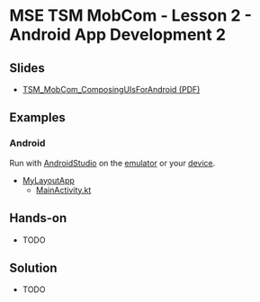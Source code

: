 # MSE TSM MobCom - Lesson 2 - Android App Development 2
## Slides
* [TSM_MobCom_ComposingUIsForAndroid (PDF)](http://www.tamberg.org/mse/2025/hs/TSM_MobCom_ComposingUIsForAndroid.pdf)

## Examples
### Android
Run with [AndroidStudio](https://developer.android.com/studio) on the [emulator](https://developer.android.com/codelabs/basic-android-kotlin-compose-emulator) or your [device](https://developer.android.com/codelabs/basic-android-kotlin-compose-connect-device).

* [MyLayoutApp](Android/MyLayoutApp)
    * [MainActivity.kt](Android/MyLayoutApp/app/src/main/java/com/example/mylayoutapp/MainActivity.kt)

## Hands-on
* TODO

## Solution
* TODO
